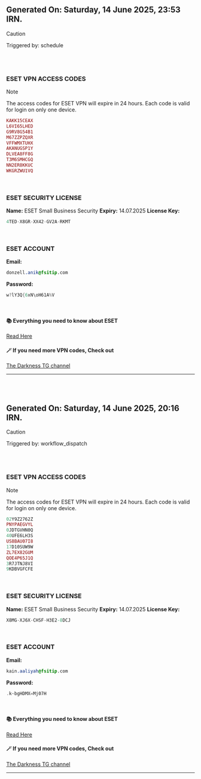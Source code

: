 ## Generated On: Saturday, 14 June 2025, 23:53 IRN.

> [!CAUTION]
> Triggered by: schedule

<br></br>

### ESET VPN ACCESS CODES

> [!NOTE]
> The access codes for ESET VPN will expire in 24 hours.
> Each code is valid for login on only one device.

```ruby
KAKK15CEAX
L6VI65LHED
G9RV8G54B1
M67ZZPZQXR
VFFWMXTUHX
AKANUGSP1Y
DLVEA8FF8G
T3M6SMHCGQ
NN2ER8KKUC
WKGRZWU1VQ
```

</br>

### ESET SECURITY LICENSE

**Name:** ESET Small Business Security
**Expiry:** 14.07.2025
**License Key:**

```POV-Ray SDL
4TED-X8GR-XX42-GV2A-RKMT
```

</br>

### ESET ACCOUNT

**Email:**

```CSS
donzell.anik@fsitip.com
```

**Password:**

```POV-Ray SDL
w?lY3Q{6xN\oH61A%V
```

</br>

#### 📚 Everything you need to know about ESET

[Read Here](https://t.me/F_NiREvil/2113)

#### 🪄 If you need more VPN codes, Check out

[The Darkness TG channel](https://t.me/Eset_key_trial)

---

<br></br>

## Generated On: Saturday, 14 June 2025, 20:16 IRN.

> [!CAUTION]
> Triggered by: workflow_dispatch

<br></br>

### ESET VPN ACCESS CODES

> [!NOTE]
> The access codes for ESET VPN will expire in 24 hours.
> Each code is valid for login on only one device.

```ruby
02Y9Z2762Z
PNYPAEGVYL
0JDTGVHN0Q
40UFE6LH3S
US8BAU07I8
17D10SUW9W
ZL7EX82GUM
QOE4P65J1Q
3R7JTNJ8VI
9KDBVGFCFE
```

</br>

### ESET SECURITY LICENSE

**Name:** ESET Small Business Security
**Expiry:** 14.07.2025
**License Key:**

```POV-Ray SDL
X8MG-XJ6X-CHSF-H3E2-8DCJ
```

</br>

### ESET ACCOUNT

**Email:**

```CSS
kain.aaliyah@fsitip.com
```

**Password:**

```POV-Ray SDL
.k~bgHDMX=Mj07H
```

</br>

#### 📚 Everything you need to know about ESET

[Read Here](https://t.me/F_NiREvil/2113)

#### 🪄 If you need more VPN codes, Check out

[The Darkness TG channel](https://t.me/Eset_key_trial)

---

<br></br>

